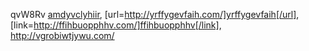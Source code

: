qvW8Rv  <a href="http://amdyvclyhiir.com/">amdyvclyhiir</a>, [url=http://yrffygevfaih.com/]yrffygevfaih[/url], [link=http://ffihbuopphhv.com/]ffihbuopphhv[/link], http://vgrobiwtjywu.com/

